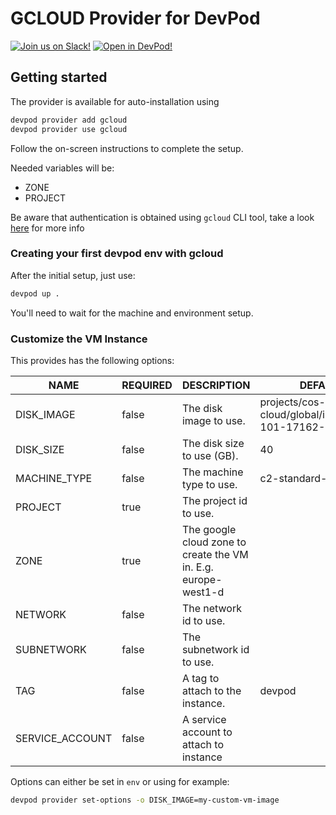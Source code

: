 # GCLOUD Provider for DevPod

[![Join us on Slack!](docs/static/media/slack.svg)](https://slack.loft.sh/) [![Open in DevPod!](https://devpod.sh/assets/open-in-devpod.svg)](https://devpod.sh/open#https://github.com/loft-sh/devpod-provider-gcloud)

## Getting started

The provider is available for auto-installation using 

```sh
devpod provider add gcloud
devpod provider use gcloud
```

Follow the on-screen instructions to complete the setup.

Needed variables will be:

- ZONE
- PROJECT

Be aware that authentication is obtained using `gcloud` CLI tool, take a look
[here](https://developers.google.com/accounts/docs/application-default-credentials)
for more info

### Creating your first devpod env with gcloud

After the initial setup, just use:

```sh
devpod up .
```

You'll need to wait for the machine and environment setup.

### Customize the VM Instance

This provides has the following options:

| NAME           | REQUIRED | DESCRIPTION                                                    | DEFAULT                                              |
|----------------|----------|----------------------------------------------------------------|------------------------------------------------------|
| DISK_IMAGE     | false    | The disk image to use.                                         | projects/cos-cloud/global/images/cos-101-17162-127-5 |
| DISK_SIZE      | false    | The disk size to use (GB).                                     | 40                                                   |
| MACHINE_TYPE   | false    | The machine type to use.                                       | c2-standard-4                                        |
| PROJECT        | true     | The project id to use.                                         |                                                      |
| ZONE           | true     | The google cloud zone to create the VM in. E.g. europe-west1-d |                                                      |
| NETWORK        | false    | The network id to use.                                         |                                                      |
| SUBNETWORK     | false    | The subnetwork id to use.                                      |                                                      |
| TAG            | false    | A tag to attach to the instance.                               | devpod                                               |
| SERVICE_ACCOUNT| false    | A service account to attach to instance

Options can either be set in `env` or using for example:

```sh
devpod provider set-options -o DISK_IMAGE=my-custom-vm-image
```
